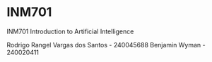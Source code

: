 # INM701
INM701 Introduction to Artificial Intelligence

Rodrigo Rangel Vargas dos Santos - 240045688
Benjamin Wyman - 240020411
